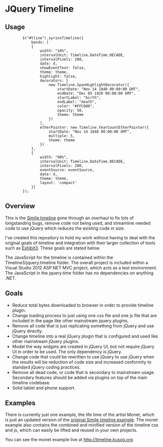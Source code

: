 JQuery Timeline
========

Usage
-----
            $("#tline").syrinxTimeline({
                bands: [
                {
                    width: "10%",
                    intervalUnit: Timeline.DateTime.DECADE,
                    intervalPixels: 200,
                    date: d,
                    showEventText: false,
                    theme: theme,
                    highlight: false,
                    decorators: [
                        new Timeline.SpanHighlightDecorator({
                            startDate: "Nov 14 1840 00:00:00 GMT",
                            endDate: "Dec 05 1926 00:00:00 GMT",
                            startLabel: "birth",
                            endLabel: "death",
                            color: "#FFC080",
                            opacity: 50,
                            theme: theme
                        })
                    ],
                    etherPainter: new Timeline.YearCountEtherPainter({
                        startDate: "Nov 14 1840 00:00:00 GMT",
                        multiple: 5,
                        theme: theme
                    })
                },
                {
                    width: "90%",
                    intervalUnit: Timeline.DateTime.DECADE,
                    intervalPixels: 200,
                    eventSource: eventSource,
                    date: d,
                    theme: theme,
                    layout: 'compact'
                }]
            });


Overview
--------

This is the [Simile timeline](http://www.simile-widgets.org/timeline/) gone through an overhaul to fix lots of longstanding bugs, remove code not being used, and streamline needed code to use jQuery which reduces the existing code in size.  

I've created this repository to hold my work without having to deal with the original goals of timeline and integration with their larger collection of tools such as [Exhibit3](http://www.simile-widgets.org/exhibit3/).
These goals are stated below.

The JavaScript for the timeline is contained within the Timeline3/jquery.timeline folder.  The overall project is included within a Visual Studio 2012 ASP.NET MVC project, which acts as a test environment.
The JavaScript in the jquery.time folder has no dependencies on anything .NET.

Goals
-----

* Reduce total bytes downloaded to browser in order to provide timeline plugin.
* Change loading process to just using one css file and one js file that are included in the page like other mainstream jquery plugins.
* Remove all code that is just replicating something from jQuery and use jQuery directly.
* Change timeline into a real jQuery plugin that is configured and used like other mainstream jQuery plugins.
* Model the way widgets are created in jQuery UI, but not require jQuery UI in order to be used.  The only dependency is jQuery.
* Change code that could be rewritten to use jQuery to use jQuery when the results will be reduction of code size and increased conformity to standard jQuery coding practices.
* Remove all dead code, or code that is secondary to mainstream usage.  Secondary features should be added via plugins on top of the main timeline codebase.
* Solid tablet and phone support.


Examples
--------

There is currently just one example, the life time of the artist Monet, which is just an updated version of the [original Simile timeline example](http://www.simile-widgets.org/timeline/examples/monet/monet.html).
The monet example also contains the combined and minified version of the timeline css and js, which can easily be lifted and reused in your own projects.

You can see the monet example live at http://timeline.kusog.org
